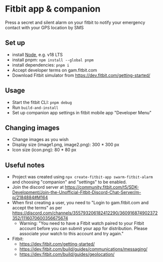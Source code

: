 # Fitbit app & companion
Press a secret and silent alarm on your fitbit to notify your emergency contact with your GPS location by SMS

## Set up
- install [Node](https://nodejs.org/en), e.g. v18 LTS
- install pnpm: `npm install --global pnpm`
- install dependencies: `pnpm i`
- Accept developer terms on gam.fitbit.com
- Download Fitbit simulator from https://dev.fitbit.com/getting-started/

## Usage
- Start the fitbit CLI: `pnpm debug`
- Run `build-and-install`
- Set up companion app settings in fitbit mobile app "Developer Menu"

## Changing images
- Change images as you wish
- Display size (image1.png, image2.png): 300 * 300 px
- Icon size (icon.png): 80 * 80 px

## Useful notes
- Project was created using `npx create-fitbit-app swarm-fitbit-alarm` and choosing "companion" and "settings" to be enabled.
- Join the discord server at https://community.fitbit.com/t5/SDK-Development/Join-the-Unofficial-Fitbit-Discord-Chat-Server/m-p/2184884#M164
- When first creating a user, you need to "Login to gam.fitbit.com and accept the terms" as per https://discord.com/channels/355793206182412290/360916874902372352/1116070600356675674
  - Warning: "You need to have a Fitbit watch paired to your Fitbit account before you can submit your app for distribution. Please associate your watch to this account and try again."
- Fitbit:
  - https://dev.fitbit.com/getting-started/
  - https://dev.fitbit.com/build/guides/communications/messaging/
  - https://dev.fitbit.com/build/guides/geolocation/


